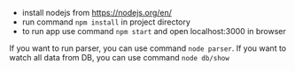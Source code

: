 * install nodejs from https://nodejs.org/en/
* run command `npm install` in project directory
* to run app use command `npm start` and open localhost:3000 in browser

If you want to run parser, you can use command `node parser`.
If you want to watch all data from DB, you can use command `node db/show`

